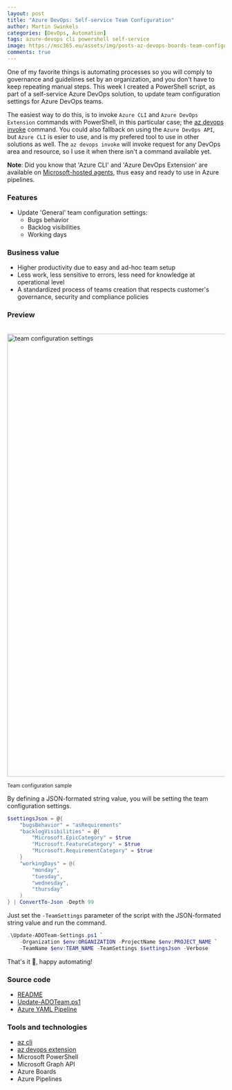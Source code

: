 ```yaml
---
layout: post
title: "Azure DevOps: Self-service Team Configuration"
author: Martin Swinkels
categories: [DevOps, Automation]
tags: azure-devops cli powershell self-service
image: https://msc365.eu/assets/img/posts-az-devops-boards-team-configuration.png
comments: true
---
```


One of my favorite things is automating processes so you will comply to governance and guidelines set by an organization, and you don't have to keep repeating manual steps. This week I created a PowerShell script, as part of a self-service Azure DevOps solution, to update team configuration settings for Azure DevOps teams.

The easiest way to do this, is to invoke `Azure CLI` and `Azure DevOps Extension` commands with PowerShell, in this particular case; the [az devops invoke](https://learn.microsoft.com/en-us/cli/azure/devops?view=azure-cli-latest#az-devops-invoke) command. You could also fallback on using the `Azure DevOps API`, but `Azure CLI` is esier to use, and is my prefered tool to use in other solutions as well. The `az devops invoke` will invoke request for any DevOps area and resource, so I use it when there isn't a command available yet.

<div class="note">
    <p><strong>Note</strong>: Did you know that 'Azure CLI' and 'Azure DevOps Extension' are available on <a href="https://learn.microsoft.com/en-us/azure/devops/pipelines/agents/hosted?view=azure-devops&tabs=yaml#software" target="_blanc">Microsoft-hosted agents</a>, thus easy and ready to use in Azure pipelines.</p>
</div>

### Features

- Update 'General' team configuration settings:
  - Bugs behavior
  - Backlog visibilities
  - Working days

### Business value

- Higher productivity due to easy and ad-hoc team setup
- Less work, less sensitive to errors, less need for knowledge at operational level
- A standardized process of teams creation that respects customer's governance, security and compliance policies

### Preview

<br>
<a href="https://msc365.eu/assets/img/posts-az-devops-boards-team-configuration.png" target="_blank"><img alt="team configuration settings" src="https://msc365.eu/assets/img/posts-az-devops-boards-team-configuration.png" width="1024"/></a>

<small>Team configuration sample</small>

By defining a JSON-formated string value, you will be setting the team configuration settings.

```powershell
$settingsJson = @{
    "bugsBehavior" = "asRequirements"
    "backlogVisibilities" = @{
        "Microsoft.EpicCategory" = $true
        "Microsoft.FeatureCategory" = $true
        "Microsoft.RequirementCategory" = $true
    }
    "workingDays" = @(
        "monday", 
        "tuesday", 
        "wednesday", 
        "thursday"
    )
} | ConvertTo-Json -Depth 99
```

Just set the `-TeamSettings` parameter of the script with the JSON-formated string value and run the command.

```powershell
.\Update-ADOTeam-Settings.ps1 `
    -Organization $env:ORGANIZATION -ProjectName $env:PROJECT_NAME `
    -TeamName $env:TEAM_NAME -TeamSettings $settingsJson -Verbose
```

That's it 👊, happy automating!

### Source code

- [README](https://github.com/msc365/az-devops/tree/main/update-adoteam)
- [Update-ADOTeam.ps1](https://github.com/msc365/az-devops/blob/main/update-adoteam/Update-ADOTeam.ps1)
- [Azure YAML Pipeline](https://github.com/msc365/az-devops/blob/main/update-adoteam/update-adoteam.yml)

### Tools and technologies

- [az cli](https://learn.microsoft.com/en-us/cli/azure/install-azure-cli)
- [az devops extension](https://learn.microsoft.com/en-us/cli/azure/devops?view=azure-cli-latest)
- Microsoft PowerShell
- Microsoft Graph API
- Azure Boards
- Azure Pipelines
